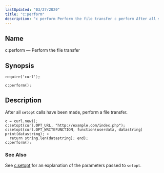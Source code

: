 ```yaml
---
lastUpdated: "03/27/2020"
title: "c:perform"
description: "c perform Perform the file transfer c perform After all setopt calls have been made perform a file transfer Example 70 15 c perform example See c setopt for an explanation of the parameters passed to setopt..."
---
```


<a name="lua.ref.curl.c_perform"></a> 
## Name

c:perform — Perform the file transfer

<a name="idp15388672"></a> 
## Synopsis

`require('curl');`

`c:perform();`

<a name="idp15391632"></a> 
## Description

After all `setopt` calls have been made, perform a file transfer.

<a name="lua.ref.curl.c_perform.example"></a> 


```
c = curl.new();
c:setopt(curl.OPT_URL, "http://example.com/index.php");
c:setopt(curl.OPT_WRITEFUNCTION, function(userdata, datastring) print(datastring); »
  return string.len(datastring); end);
c:perform();
```

<a name="idp15396016"></a> 
### See Also

See [c:setopt](/momentum/4/lua/ref-curl-c-setopt) for an explanation of the parameters passed to `setopt`.